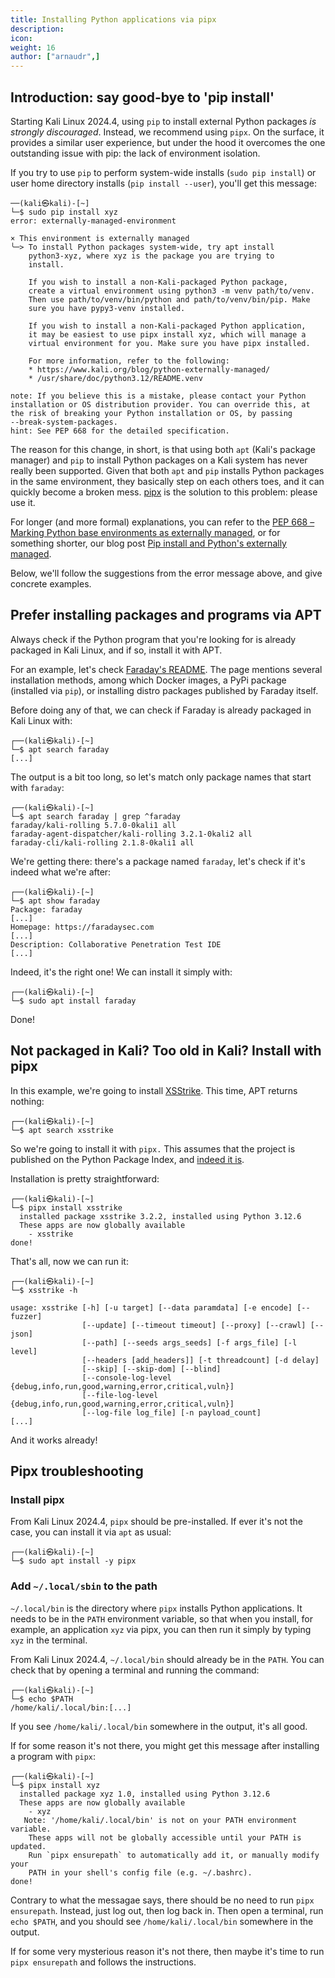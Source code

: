 ```yaml
---
title: Installing Python applications via pipx
description:
icon:
weight: 16
author: ["arnaudr",]
---
```


## Introduction: say good-bye to 'pip install'

Starting Kali Linux 2024.4, using `pip` to install external Python packages _is strongly discouraged_. Instead, we recommend using `pipx`. On the surface, it provides a similar user experience, but under the hood it overcomes the one outstanding issue with pip: the lack of environment isolation.

If you try to use `pip` to perform system-wide installs (`sudo pip install`) or user home directory installs (`pip install --user`), you'll get this message:

```
──(kali㉿kali)-[~]
└─$ sudo pip install xyz
error: externally-managed-environment

× This environment is externally managed
╰─> To install Python packages system-wide, try apt install
    python3-xyz, where xyz is the package you are trying to
    install.
    
    If you wish to install a non-Kali-packaged Python package,
    create a virtual environment using python3 -m venv path/to/venv.
    Then use path/to/venv/bin/python and path/to/venv/bin/pip. Make
    sure you have pypy3-venv installed.
    
    If you wish to install a non-Kali-packaged Python application,
    it may be easiest to use pipx install xyz, which will manage a
    virtual environment for you. Make sure you have pipx installed.
    
    For more information, refer to the following:
    * https://www.kali.org/blog/python-externally-managed/
    * /usr/share/doc/python3.12/README.venv

note: If you believe this is a mistake, please contact your Python
installation or OS distribution provider. You can override this, at
the risk of breaking your Python installation or OS, by passing
--break-system-packages.
hint: See PEP 668 for the detailed specification.
```

The reason for this change, in short, is that using both `apt` (Kali's package manager) and `pip` to install Python packages on a Kali system has never really been supported. Given that both `apt` and `pip` installs Python packages in the same environment, they basically step on each others toes, and it can quickly become a broken mess. [pipx](https://pipx.pypa.io/) is the solution to this problem: please use it.

For longer (and more formal) explanations, you can refer to the [PEP 668 – Marking Python base environments as externally managed](https://peps.python.org/pep-0668/), or for something shorter, our blog post [Pip install and Python's externally managed](blog/python-externally-managed/).

Below, we'll follow the suggestions from the error message above, and give concrete examples.

## Prefer installing packages and programs via APT

Always check if the Python program that you're looking for is already packaged in Kali Linux, and if so, install it with APT.

For an example, let's check [Faraday's README](https://github.com/infobyte/faraday). The page mentions several installation methods, among which Docker images, a PyPi package (installed via `pip`), or installing distro packages published by Faraday itself.

Before doing any of that, we can check if Faraday is already packaged in Kali Linux with:

```
┌──(kali㉿kali)-[~]
└─$ apt search faraday
[...]
```

The output is a bit too long, so let's match only package names that start with `faraday`:

```
┌──(kali㉿kali)-[~]
└─$ apt search faraday | grep ^faraday
faraday/kali-rolling 5.7.0-0kali1 all
faraday-agent-dispatcher/kali-rolling 3.2.1-0kali2 all
faraday-cli/kali-rolling 2.1.8-0kali1 all
```

We're getting there: there's a package named `faraday`, let's check if it's indeed what we're after:

```
┌──(kali㉿kali)-[~]
└─$ apt show faraday
Package: faraday
[...]
Homepage: https://faradaysec.com
[...]
Description: Collaborative Penetration Test IDE
[...]
```

Indeed, it's the right one! We can install it simply with:

```
┌──(kali㉿kali)-[~]
└─$ sudo apt install faraday
```

Done!

## Not packaged in Kali? Too old in Kali? Install with pipx

In this example, we're going to install [XSStrike](https://github.com/s0md3v/XSStrike). This time, APT returns nothing:

```
┌──(kali㉿kali)-[~]
└─$ apt search xsstrike
```

So we're going to install it with `pipx.` This assumes that the project is published on the Python Package Index, and [indeed it is](https://pypi.org/project/xsstrike/).

Installation is pretty straightforward:

```
┌──(kali㉿kali)-[~]
└─$ pipx install xsstrike
  installed package xsstrike 3.2.2, installed using Python 3.12.6
  These apps are now globally available
    - xsstrike
done!
```

That's all, now we can run it:

```
┌──(kali㉿kali)-[~]
└─$ xsstrike -h

usage: xsstrike [-h] [-u target] [--data paramdata] [-e encode] [--fuzzer]
                [--update] [--timeout timeout] [--proxy] [--crawl] [--json]
                [--path] [--seeds args_seeds] [-f args_file] [-l level]
                [--headers [add_headers]] [-t threadcount] [-d delay]
                [--skip] [--skip-dom] [--blind]
                [--console-log-level {debug,info,run,good,warning,error,critical,vuln}]
                [--file-log-level {debug,info,run,good,warning,error,critical,vuln}]
                [--log-file log_file] [-n payload_count]
[...]
```

And it works already!

## Pipx troubleshooting

### Install pipx

From Kali Linux 2024.4, `pipx` should be pre-installed. If ever it's not the case, you can install it via `apt` as usual:

```
┌──(kali㉿kali)-[~]
└─$ sudo apt install -y pipx
```

### Add `~/.local/sbin` to the path

`~/.local/bin` is the directory where `pipx` installs Python applications. It needs to be in the `PATH` environment variable, so that when you install, for example, an application `xyz` via pipx, you can then run it simply by typing `xyz` in the terminal.

From Kali Linux 2024.4, `~/.local/bin` should already be in the `PATH`. You can check that by opening a terminal and running the command:

```
┌──(kali㉿kali)-[~]
└─$ echo $PATH
/home/kali/.local/bin:[...]
```

If you see `/home/kali/.local/bin` somewhere in the output, it's all good.

If for some reason it's not there, you might get this message after installing a program with `pipx`:

```
┌──(kali㉿kali)-[~]
└─$ pipx install xyz
  installed package xyz 1.0, installed using Python 3.12.6
  These apps are now globally available
    - xyz
   Note: '/home/kali/.local/bin' is not on your PATH environment variable.
    These apps will not be globally accessible until your PATH is updated.
    Run `pipx ensurepath` to automatically add it, or manually modify your
    PATH in your shell's config file (e.g. ~/.bashrc).
done!
```

Contrary to what the messagae says, there should be no need to run `pipx ensurepath`. Instead, just log out, then log back in. Then open a terminal, run `echo $PATH`, and you should see `/home/kali/.local/bin` somewhere in the output.

If for some very mysterious reason it's not there, then maybe it's time to run `pipx ensurepath` and follows the instructions.
